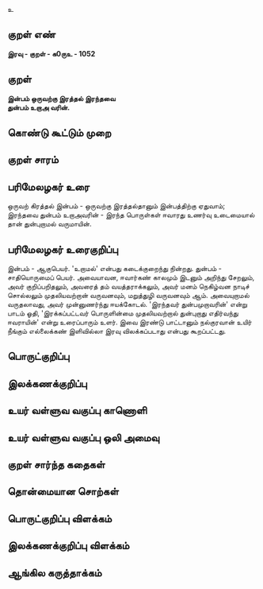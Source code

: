 உ

## குறள் எண் 

**இரவு - குறள் - க0ருஉ - 1052**

## குறள் 

**இன்பம் ஒருவற்கு இரத்தல் இரந்தவை  
துன்பம் உறாஅ வரின்.** 

## கொண்டு கூட்டும் முறை


## குறள் சாரம் 


## பரிமேலழகர் உரை

ஒருவற் கிரத்தல் இன்பம் - ஒருவற்கு இரத்தல்தானும் இன்பத்திற்கு ஏதுவாம்; இரந்தவை துன்பம் உறாஅவரின் - இரந்த பொருள்கள் ஈவாரது உணர்வு உடைமையால் தான் துன்புறாமல் வருமாயின்.

## பரிமேலழகர் உரைகுறிப்பு   

இன்பம் - ஆகுபெயர். 'உறாமல்' என்பது கடைக்குறைந்து நின்றது. துன்பம் - சாதியொருமைப் பெயர். அவையாவன, ஈவார்கண் காலமும் இடனும் அறிந்து சேறலும், அவர் குறிப்பறிதலும், அவரைத் தம் வயத்தராக்கலும், அவர் மனம் நெகிழ்வன நாடிச் சொல்லலும் முதலியவற்றான் வருவனவும், மறுத்துழி வருவனவும் ஆம். அவையுறாமல் வருதலாவது, அவர் முன்னுணர்ந்து ஈயக்கோடல். 'இரந்தவர் துன்பமுறாவரின்' என்று பாடம் ஓதி, 'இரக்கப்பட்டவர் பொருளின்மை முதலியவற்றால் துன்புறாது எதிர்வந்து ஈவராயின்' என்று உரைப்பாரும் உளர். இவை இரண்டு பாட்டானும் நல்குரவான் உயிர் நீங்கும் எல்லைக்கண் இளிவில்லா இரவு விலக்கப்படாது என்பது கூறப்பட்டது.

## பொருட்குறிப்பு 


## இலக்கணக்குறிப்பு  


## உயர் வள்ளுவ வகுப்பு காணொளி


## உயர் வள்ளுவ வகுப்பு ஒலி அமைவு 

 
## குறள் சார்ந்த கதைகள் 


## தொன்மையான சொற்கள்


## பொருட்குறிப்பு விளக்கம்


## இலக்கணக்குறிப்பு விளக்கம்


## ஆங்கில கருத்தாக்கம் 



